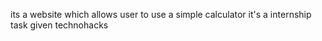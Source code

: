 its a website which allows user to use a simple calculator
it's a internship task given technohacks
